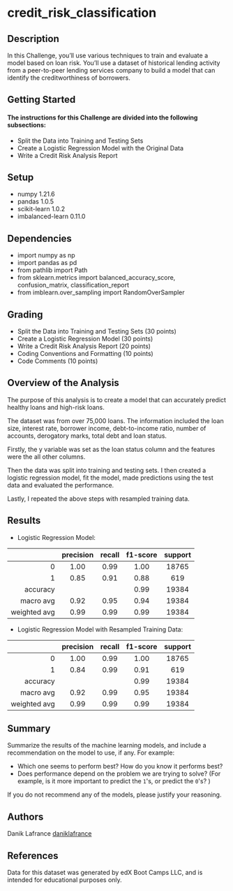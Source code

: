 # credit_risk_classification

## Description

In this Challenge, you’ll use various techniques to train and evaluate a model based on loan risk. You’ll use a dataset of historical lending activity from a peer-to-peer lending services company to build a model that can identify the creditworthiness of borrowers.

## Getting Started

#### The instructions for this Challenge are divided into the following subsections:

* Split the Data into Training and Testing Sets
* Create a Logistic Regression Model with the Original Data
* Write a Credit Risk Analysis Report

## Setup

* numpy 1.21.6
* pandas 1.0.5
* scikit-learn 1.0.2
* imbalanced-learn 0.11.0

## Dependencies

* import numpy as np
* import pandas as pd
* from pathlib import Path
* from sklearn.metrics import balanced_accuracy_score, confusion_matrix, classification_report
* from imblearn.over_sampling import RandomOverSampler

## Grading

* Split the Data into Training and Testing Sets (30 points)
* Create a Logistic Regression Model (30 points)
* Write a Credit Risk Analysis Report (20 points)
* Coding Conventions and Formatting (10 points)
* Code Comments (10 points)

## Overview of the Analysis

The purpose of this analysis is to create a model that can accurately predict healthy loans and high-risk loans. 

The dataset was from over 75,000 loans. The information included the loan size, interest rate, borrower income, debt-to-income ratio, number of accounts, derogatory marks, total debt and loan status.

Firstly, the y variable was set as the loan status column and the features were the all other columns.

Then the data was split into training and testing sets. I then created a logistic regression model, fit the model, made predictions using the test data and evaluated the performance.

Lastly, I repeated the above steps with resampled training data.

## Results

* Logistic Regression Model:

|       | precision | recall | f1-score | support |
|------:|:---------:|:------:|:--------:|:-------:|
| 0     |   1.00    |  0.99  |    1.00  |    18765|
| 1     |   0.85    |  0.91  |   0.88   |    619  |
|accuracy|          |        |     0.99 |    19384|
|macro avg|     0.92|    0.95|      0.94|    19384|
|weighted avg|  0.99|    0.99|      0.99|    19384|

* Logistic Regression Model with Resampled Training Data:

|       | precision | recall | f1-score | support |
|------:|:---------:|:------:|:--------:|:-------:|
| 0     |   1.00    |  0.99  |    1.00  |    18765|
| 1     |   0.84    |  0.99  |   0.91   |    619  |
|accuracy|          |        |     0.99 |    19384|
|macro avg|     0.92|    0.99|      0.95|    19384|
|weighted avg|  0.99|    0.99|      0.99|    19384|

## Summary

Summarize the results of the machine learning models, and include a recommendation on the model to use, if any. For example:
* Which one seems to perform best? How do you know it performs best?
* Does performance depend on the problem we are trying to solve? (For example, is it more important to predict the `1`'s, or predict the `0`'s? )

If you do not recommend any of the models, please justify your reasoning.

## Authors

Danik Lafrance
[daniklafrance]([https://github.com/daniklafrance])

## References

Data for this dataset was generated by edX Boot Camps LLC, and is intended for educational purposes only.
